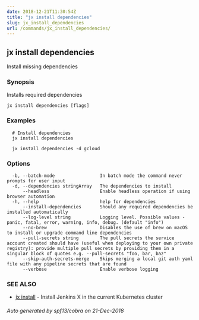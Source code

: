 ```yaml
---
date: 2018-12-21T11:30:54Z
title: "jx install dependencies"
slug: jx_install_dependencies
url: /commands/jx_install_dependencies/
---
```

## jx install dependencies

Install missing dependencies

### Synopsis

Installs required dependencies

```
jx install dependencies [flags]
```

### Examples

```
  # Install dependencies
  jx install dependencies
  
  jx install dependencies -d gcloud
```

### Options

```
  -b, --batch-mode                 In batch mode the command never prompts for user input
  -d, --dependencies stringArray   The dependencies to install
      --headless                   Enable headless operation if using browser automation
  -h, --help                       help for dependencies
      --install-dependencies       Should any required dependencies be installed automatically
      --log-level string           Logging level. Possible values - panic, fatal, error, warning, info, debug. (default "info")
      --no-brew                    Disables the use of brew on macOS to install or upgrade command line dependencies
      --pull-secrets string        The pull secrets the service account created should have (useful when deploying to your own private registry): provide multiple pull secrets by providing them in a singular block of quotes e.g. --pull-secrets "foo, bar, baz"
      --skip-auth-secrets-merge    Skips merging a local git auth yaml file with any pipeline secrets that are found
      --verbose                    Enable verbose logging
```

### SEE ALSO

* [jx install](/commands/jx_install/)	 - Install Jenkins X in the current Kubernetes cluster

###### Auto generated by spf13/cobra on 21-Dec-2018
